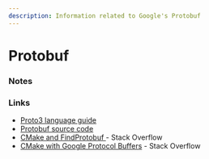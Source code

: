 ```yaml
---
description: Information related to Google's Protobuf
---
```


# Protobuf

### Notes

### Links

* [Proto3 language guide](https://developers.google.com/protocol-buffers/docs/proto3)
* [Protobuf source code](https://github.com/protocolbuffers/protobuf/blob/master/src/README.md)
* [CMake and FindProtobuf ](https://stackoverflow.com/questions/19343018/cmake-and-findprotobuf/19344317#19344317)- Stack Overflow
* [CMake with Google Protocol Buffers](https://stackoverflow.com/questions/20824194/cmake-with-google-protocol-buffers) - Stack Overflow

